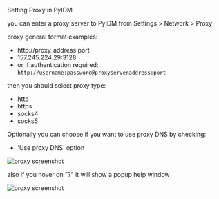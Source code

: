 Setting Proxy in PyIDM

you can enter a proxy server to PyIDM from Settings > Network > Proxy

proxy general format examples:

- http://proxy_address:port
- 157.245.224.29:3128
- or if authentication required:
  `http://username:password@proxyserveraddress:port`

then you should select proxy type:
- http
- https
- socks4
- socks5

Optionally you can choose if you want to use proxy DNS by checking:
- 'Use proxy DNS' option

![proxy screenshot](https://user-images.githubusercontent.com/58998813/90170091-cb62a680-dd9f-11ea-8cd2-2356ad1e964f.png)


also if you hover on "?" it will show a popup help window

![proxy screenshot](https://user-images.githubusercontent.com/58998813/88354660-f25e2780-cd61-11ea-9f5f-c6b6b410e289.png)

